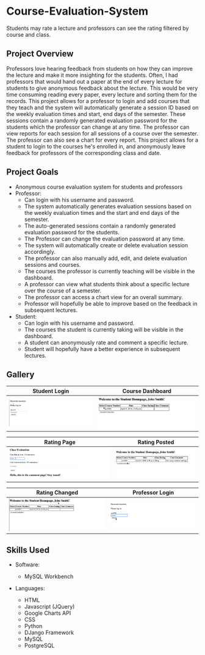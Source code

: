 # Course-Evaluation-System
Students may rate a lecture and professors can see the rating filtered by course and class.

## Project Overview
Professors love hearing feedback from students on how they can improve the lecture and make it more insighting for the students. Often, I had professors that would hand out a paper at the end of every lecture for students to give anonymous feedback about the lecture. This would be very time consuming reading every paper, every lecture and sorting them for the records. This project allows for a professor to login and add courses that they teach and the system will automatically generate a session ID based on the weekly evaluation times and start, end days of the semester. These sessions contain a randomly generated evaluation password for the students which the professor can change at any time. The professor can view reports for each session for all sessions of a course over the semester. The professor can also see a chart for every report. This project allows for a student to login to the courses he's enrolled in, and anonymously leave feedback for professors of the corresponding class and date. 

## Project Goals

* Anonymous course evaluation system for students and professors
* Professor:
  * Can login with his username and password.
  * The system automatically generates evaluation sessions based on the weekly evaluation times and the start and end days of the semester.
  * The auto-generated sessions contain a randomly generated evaluation password for the students.
  * The Professor can change the evaluation password at any time.
  * The system will automatically create or delete evaluation session accordingly. 
  * The professor can also manually add, edit, and delete evaluation sessions and courses.
  * The courses the professor is currently teaching will be visible in the dashboard.
  * A professor can view what students think about a specific lecture over the course of a semester.
  * The professor can access a chart view for an overall summary.
  * Professor will hopefully be able to improve based on the feedback in subsequent lectures.
* Student:
  * Can login with his username and password.
  * The courses the student is currently taking will be visible in the dashboard.
  * A student can anonymously rate and comment a specific lecture.
  * Student will hopefully have a better experience in subsequent lectures.
  
## Gallery

Student Login              | Course Dashboard         
:-------------------------:|:-------------------------:
![](https://github.com/dannyjanani/Course-Evaluation-System/blob/master/Gallery/Student%20Login%20Verification.png)  | ![](https://github.com/dannyjanani/Course-Evaluation-System/blob/master/Gallery/Course%20Dashboard.png)

Rating Page                | Rating Posted            
:-------------------------:|:-------------------------:
![](https://github.com/dannyjanani/Course-Evaluation-System/blob/master/Gallery/Rating%20Page.png)  | ![](https://github.com/dannyjanani/Course-Evaluation-System/blob/master/Gallery/Rating%20Posted.png)

Rating Changed             | Professor Login             
:-------------------------:|:-------------------------:
![](https://github.com/dannyjanani/Course-Evaluation-System/blob/master/Gallery/Rating%20Changed.png)  | ![](https://github.com/dannyjanani/Course-Evaluation-System/blob/master/Gallery/Professor%20Login.png)

## Skills Used
  
* Software:
  * MySQL Workbench

* Languages:
  * HTML
  * Javascript (JQuery)
  * Google Charts API
  * CSS
  * Python
  * DJango Framework
  * MySQL
  * PostgreSQL
